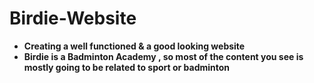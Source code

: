 # Birdie-Website

- **Creating a well functioned & a good looking website**
- **Birdie is a Badminton Academy , so most of the content you see is mostly going to be related to sport or badminton**